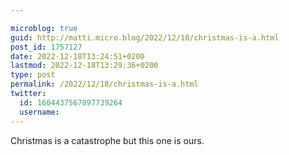 ```yaml
---

microblog: true
guid: http://matti.micro.blog/2022/12/18/christmas-is-a.html
post_id: 1757127
date: 2022-12-18T13:24:51+0200
lastmod: 2022-12-18T13:29:36+0200
type: post
permalink: /2022/12/18/christmas-is-a.html
twitter:
  id: 1604437567897739264
  username:
---
```

Christmas is a catastrophe but this one is ours.

